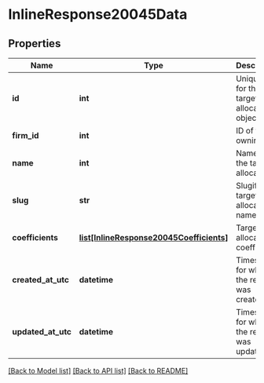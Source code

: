 # InlineResponse20045Data

## Properties
Name | Type | Description | Notes
------------ | ------------- | ------------- | -------------
**id** | **int** | Unique ID for this target allocation object | [optional] 
**firm_id** | **int** | ID of the owning firm | [optional] 
**name** | **int** | Name for the target allocation | [optional] 
**slug** | **str** | Slugified target allocation name | [optional] 
**coefficients** | [**list[InlineResponse20045Coefficients]**](InlineResponse20045Coefficients.md) | Target allocation coefficient | [optional] 
**created_at_utc** | **datetime** | Timestamp for when the record was created | [optional] 
**updated_at_utc** | **datetime** | Timestamp for when the record was updated | [optional] 

[[Back to Model list]](../README.md#documentation-for-models) [[Back to API list]](../README.md#documentation-for-api-endpoints) [[Back to README]](../README.md)

